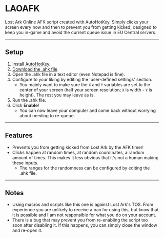 # LAOAFK
Lost Ark Online AFK script created with AutoHotKey. Simply clicks your screen every now and then to prevent you from getting kicked, designed to keep you in-game and avoid the current queue issue in EU Central servers.

---

## Setup
1. Install [AutoHotKey](https://www.autohotkey.com/).
2. [Download the .ahk file](https://github.com/Logey/LAOAFK/releases/download/v1.0/laoafk.AHK).
3. Open the .ahk file in a text editor (even Notepad is fine).
4. Configure to your liking by editing the 'user-defined settings' section.
    - You mainly want to make sure the `X` and `Y` variables are set to the center of your screen (half your screen resolution; `X` is width - `Y` is height). The rest you may leave as is.
5. Run the .ahk file.
6. Click **Enable**!
   - You can now leave your computer and come back without worrying about needing to re-queue.

---

## Features
- Prevents you from getting kicked from Lost Ark by the AFK timer!
- Clicks happen at random times, at random coordinates, a random amount of times. This makes it less obvious that it's not a human making these inputs.
    - The ranges for the randomness can be configured by editing the .ahk file.

---

## Notes
- Using macros and scripts like this one is against Lost Ark's TOS. From experience you are unlikely to receive a ban for using this, but know that it is possible and I am not responsible for what you do on your account.
- There is a bug that may prevent you from re-enabling the script too soon after disabling it. If this happens, you can simply close the window and re-open it.
